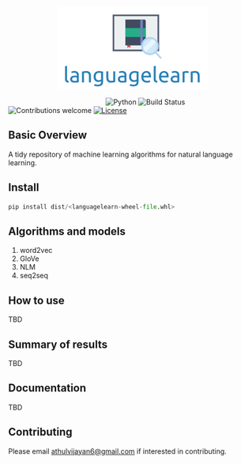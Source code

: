 <p align="center"><img width=60% src="https://github.com/athulvijayan6/languagelearn/blob/master/logo.png"></p>

&nbsp;&nbsp;&nbsp;&nbsp;&nbsp;&nbsp;&nbsp;&nbsp;&nbsp;&nbsp;&nbsp;&nbsp;&nbsp;&nbsp;&nbsp;&nbsp;&nbsp;&nbsp;&nbsp;&nbsp;&nbsp;&nbsp;&nbsp;&nbsp;
&nbsp;&nbsp;&nbsp;&nbsp;&nbsp;&nbsp;&nbsp;&nbsp;&nbsp;&nbsp;&nbsp;&nbsp;&nbsp;&nbsp;&nbsp;&nbsp;&nbsp;&nbsp;&nbsp;&nbsp;&nbsp;&nbsp;&nbsp;&nbsp;
![Python](https://img.shields.io/badge/python-v2.7%20%2F%20v3.6-blue.svg)
![Build Status](https://travis-ci.org/athulvijayan6/languagelearn.svg?branch=master)
![Contributions welcome](https://img.shields.io/badge/contributions-welcome-orange.svg)
[![License](https://img.shields.io/badge/license-MIT-blue.svg)](https://opensource.org/licenses/MIT)

## Basic Overview

A tidy repository of machine learning algorithms for natural language learning.
<br>

## Install
```python
pip install dist/<languagelearn-wheel-file.whl>
```

## Algorithms and models
1. word2vec
2. GloVe
3. NLM
4. seq2seq

## How to use
TBD

## Summary of results
TBD

## Documentation
TBD

## Contributing
Please email athulvijayan6@gmail.com if interested in contributing.

